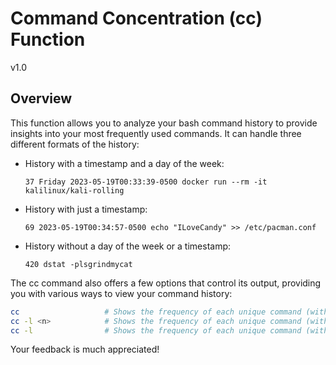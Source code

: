 # Command Concentration (cc) Function

v1.0

## Overview

This function allows you to analyze your bash command history to provide insights into your most frequently used commands. It can handle three different formats of the history:

  - History with a timestamp and a day of the week:

    `37 Friday 2023-05-19T00:33:39-0500 docker run --rm -it kalilinux/kali-rolling`

  - History with just a timestamp:

    `69 2023-05-19T00:34:57-0500 echo "ILoveCandy" >> /etc/pacman.conf`

  - History without a day of the week or a timestamp:

    `420 dstat -plsgrindmycat`

The cc command also offers a few options that control its output, providing you with various ways to view your command history:

```bash
cc                   # Shows the frequency of each unique command (without arguments) from the command history.
cc -l <n>            # Shows the frequency of each unique command (with up to n arguments) from the command history.
cc -l                # Shows the frequency of each unique command (with all arguments) from the command history.
```

Your feedback is much appreciated!

